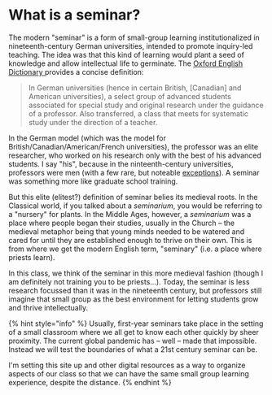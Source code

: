 # What is a seminar?

The modern "seminar" is a form of small-group learning institutionalized in nineteenth-century German universities, intended to promote inquiry-led teaching. The idea was that this kind of learning would plant a seed of knowledge and allow intellectual life to germinate. The [Oxford English Dictionary ](https://www.oed.com/view/Entry/175679?isAdvanced=false&result=2&rskey=btvlCf&)provides a concise definition: 

> In German universities \(hence in certain British, \[Canadian\] and American universities\), a select group of advanced students associated for special study and original research under the guidance of a professor. Also transferred, a class that meets for systematic study under the direction of a teacher.

In the German model \(which was the model for British/Canadian/American/French universities\), the professor was an elite researcher, who worked on his research only with the best of his advanced students. I say "his", because in the ninteenth-century universities, professors were men \(with a few rare, but noteable [exceptions](https://www.agnesscott.edu/lriddle/women/kova.htm)\). A seminar was something more like graduate school training. 

But this elite \(elitest?\) definition of seminar belies its medieval roots. In the Classical world, if you talked about a _seminarium_, you would be referring to a "nursery" for plants. In the Middle Ages, however, a _seminarium_ was a place where people began their studies, usually in the Church – the medieval metaphor being that young minds needed to be watered and cared for until they are established enough to thrive on their own. This is from where we get the modern English term, "seminary" \(i.e. a place where priests learn\). 

In this class, we think of the seminar in this more medieval fashion \(though I am definitely not training you to be priests...\).  Today, the seminar is less research focussed than it was in the nineteenth century, but professors still imagine that small group as the best environment for letting students grow and thrive intellectually.

{% hint style="info" %}
Usually, first-year seminars take place in the setting of a small classroom where we all get to know each other quickly by sheer proximity. The current global pandemic has – well – made that impossible. Instead we will test the boundaries of what a 21st century seminar can be.

I'm setting this site up and other digital resources as a way to organize aspects of our class so that we can have the same small group learning experience, despite the distance. 
{% endhint %}

